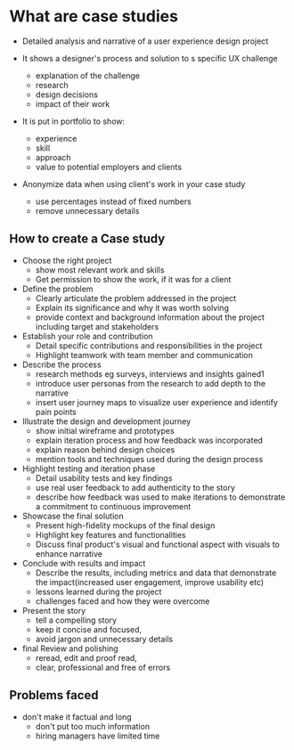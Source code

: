 # What are case studies

- Detailed analysis and narrative of a user experience design project
- It shows a designer's process and solution to s specific UX challenge
  - explanation of the challenge
  - research
  - design decisions
  - impact of their work
- It is put in portfolio to show:
  - experience
  - skill
  - approach 
  - value to potential employers and clients
  

- Anonymize data when using client's work in your case study
  - use percentages instead of fixed numbers
  - remove unnecessary details


## How to create a Case study

- Choose the right project
  - show most relevant work and skills
  - Get permission to show the work, if it was for a client
- Define the problem
  - Clearly articulate the problem addressed in the project
  - Explain its significance and why it was worth solving
  - provide context and background information about the project including target and stakeholders
- Establish your role and contribution
  - Detail specific contributions and responsibilities in the project
  - Highlight teamwork with team member and communication
- Describe the process
  - research methods eg surveys, interviews and insights gained1
  - introduce user personas from the research to add depth to the narrative
  - insert user journey maps to visualize user experience and identify pain points
- Illustrate the design and development journey
  - show initial wireframe and prototypes
  - explain iteration process and how feedback was incorporated
  - explain reason behind design choices
  - mention tools and techniques used during the design process
- Highlight testing and iteration phase
  - Detail usability tests and key findings
  - use real user feedback to add authenticity to the story
  - describe how feedback was used to make iterations to demonstrate a commitment to continuous improvement
- Showcase the final solution
  - Present high-fidelity mockups of the final design
  - Highlight key features and functionalities
  - Discuss final product's visual and functional aspect with visuals to enhance narrative
- Conclude with results and impact
  - Describe the results, including metrics and data that demonstrate the impact(increased user engagement, improve usability etc)
  - lessons learned during the project
  - challenges faced and how they were overcome
- Present the story
  - tell a compelling story
  - keep it concise and focused, 
  - avoid jargon and unnecessary details
- final Review and polishing
  - reread, edit and proof read,
  - clear, professional and free of errors


## Problems faced

- don't make it factual and long
  - don't put too much information
  - hiring managers have limited time